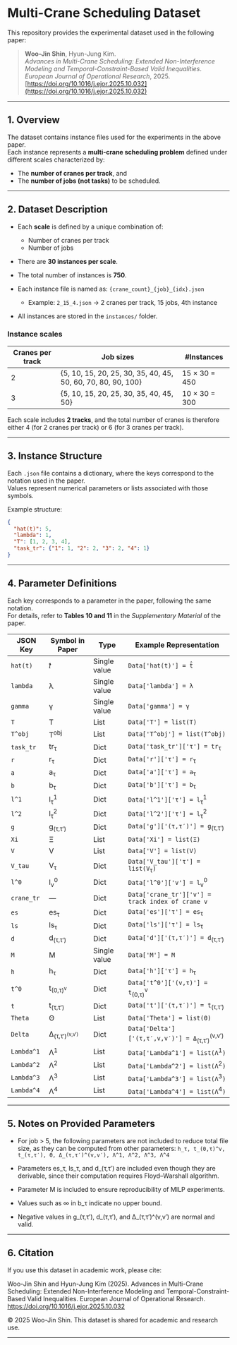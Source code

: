 # Multi-Crane Scheduling Dataset

This repository provides the experimental dataset used in the following paper:

> **Woo-Jin Shin**, Hyun-Jung Kim.  
> *Advances in Multi-Crane Scheduling: Extended Non-Interference Modeling and Temporal-Constraint-Based Valid Inequalities*.  
> *European Journal of Operational Research*, 2025.  
> [https://doi.org/10.1016/j.ejor.2025.10.032](https://doi.org/10.1016/j.ejor.2025.10.032)

---

## 1. Overview

The dataset contains instance files used for the experiments in the above paper.  
Each instance represents a **multi-crane scheduling problem** defined under different scales characterized by:

- The **number of cranes per track**, and  
- The **number of jobs (not tasks)** to be scheduled.

---

## 2. Dataset Description

- Each **scale** is defined by a unique combination of:
  - Number of cranes per track
  - Number of jobs

- There are **30 instances per scale**.

- The total number of instances is **750**.  

- Each instance file is named as: `{crane_count}_{job}_{idx}.json`
  - Example: `2_15_4.json` → 2 cranes per track, 15 jobs, 4th instance

- All instances are stored in the `instances/` folder.

### Instance scales

| Cranes per track | Job sizes | #Instances |
|------------------|------------|-------------|
| 2 | {5, 10, 15, 20, 25, 30, 35, 40, 45, 50, 60, 70, 80, 90, 100} | 15 × 30 = 450 |
| 3 | {5, 10, 15, 20, 25, 30, 35, 40, 45, 50} | 10 × 30 = 300 |

Each scale includes **2 tracks**, and the total number of cranes is therefore  
either 4 (for 2 cranes per track) or 6 (for 3 cranes per track).

---

## 3. Instance Structure

Each `.json` file contains a dictionary, where the keys correspond to the notation used in the paper.  
Values represent numerical parameters or lists associated with those symbols.

Example structure:
```json
{
  "hat(t)": 5,
  "lambda": 1,
  "T": [1, 2, 3, 4],
  "task_tr": {"1": 1, "2": 2, "3": 2, "4": 1}
}
```

---

## 4. Parameter Definitions

Each key corresponds to a parameter in the paper, following the same notation.  
For details, refer to **Tables 10 and 11** in the *Supplementary Material* of the paper.

| JSON Key | Symbol in Paper | Type | Example Representation |
|-----------|----------------|------|-------------------------|
| `hat(t)` | 𝑡̂ | Single value | `Data['hat(t)'] = t̂` |
| `lambda` | λ | Single value | `Data['lambda'] = λ` |
| `gamma` | γ | Single value | `Data['gamma'] = γ` |
| `T` | T | List | `Data['T'] = list(T)` |
| `T^obj` | T<sup>obj</sup> | List | `Data['T^obj'] = list(T^obj)` |
| `task_tr` | tr<sub>τ</sub> | Dict | `Data['task_tr']['τ'] = tr`<sub>τ</sub> |
| `r` | r<sub>τ</sub> | Dict | `Data['r']['τ'] = r`<sub>τ</sub> |
| `a` | a<sub>τ</sub> | Dict | `Data['a']['τ'] = a`<sub>τ</sub> |
| `b` | b<sub>τ</sub> | Dict | `Data['b']['τ'] = b`<sub>τ</sub> |
| `l^1` | l<sub>τ</sub><sup>1</sup> | Dict | `Data['l^1']['τ'] = l`<sub>τ</sub><sup>1</sup> |
| `l^2` | l<sub>τ</sub><sup>2</sup> | Dict | `Data['l^2']['τ'] = l`<sub>τ</sub><sup>2</sup> |
| `g` | g<sub>(τ,τ′)</sub> | Dict | `Data['g']['(τ,τ′)'] = g`<sub>(τ,τ′)</sub> |
| `Xi` | Ξ | List | `Data['Xi'] = list(Ξ)` |
| `V` | V | List | `Data['V'] = list(V)` |
| `V_tau` | V<sub>τ</sub> | Dict | `Data['V_tau']['τ'] = list(V`<sub>τ</sub>`)` |
| `l^0` | l<sub>v</sub><sup>0</sup> | Dict | `Data['l^0']['v'] = l`<sub>v</sub><sup>0</sup> |
| `crane_tr` | — | Dict | `Data['crane_tr']['v'] = track index of crane v` |
| `es` | es<sub>τ</sub> | Dict | `Data['es']['τ'] = es`<sub>τ</sub> |
| `ls` | ls<sub>τ</sub> | Dict | `Data['ls']['τ'] = ls`<sub>τ</sub> |
| `d` | d<sub>(τ,τ′)</sub> | Dict | `Data['d']['(τ,τ′)'] = d`<sub>(τ,τ′)</sub> |
| `M` | M | Single value | `Data['M'] = M` |
| `h` | h<sub>τ</sub> | Dict | `Data['h']['τ'] = h`<sub>τ</sub> |
| `t^0` | t<sub>(0,τ)<sup>v</sup></sub> | Dict | `Data['t^0']['(v,τ)'] = t`<sub>(0,τ)</sub><sup>v</sup> |
| `t` | t<sub>(τ,τ′)</sub> | Dict | `Data['t']['(τ,τ′)'] = t`<sub>(τ,τ′)</sub> |
| `Theta` | Θ | List | `Data['Theta'] = list(Θ)` |
| `Delta` | Δ<sub>(τ,τ′)<sup>(v,v′)</sup></sub> | Dict | `Data['Delta']['(τ,τ′,v,v′)'] = Δ`<sub>(τ,τ′)</sub><sup>(v,v′)</sup> |
| `Lambda^1` | Λ<sup>1</sup> | List | `Data['Lambda^1'] = list(Λ`<sup>1</sup>`)` |
| `Lambda^2` | Λ<sup>2</sup> | List | `Data['Lambda^2'] = list(Λ`<sup>2</sup>`)` |
| `Lambda^3` | Λ<sup>3</sup> | List | `Data['Lambda^3'] = list(Λ`<sup>3</sup>`)` |
| `Lambda^4` | Λ<sup>4</sup> | List | `Data['Lambda^4'] = list(Λ`<sup>4</sup>`)` |

---

## 5. Notes on Provided Parameters

- For job > 5, the following parameters are not included to reduce total file size,
  as they can be computed from other parameters:
  `h_τ, t_(0,τ)^v, t_(τ,τ′), Θ, Δ_(τ,τ′)^(v,v′), Λ^1, Λ^2, Λ^3, Λ^4`

- Parameters es_τ, ls_τ, and d_(τ,τ′) are included even though they are derivable,
  since their computation requires Floyd–Warshall algorithm.

- Parameter M is included to ensure reproducibility of MILP experiments.

- Values such as ∞ in b_τ indicate no upper bound.

- Negative values in g_(τ,τ′), d_(τ,τ′), and Δ_(τ,τ′)^(v,v′) are normal and valid.

---

## 6. Citation

If you use this dataset in academic work, please cite:

Woo-Jin Shin and Hyun-Jung Kim (2025).
Advances in Multi-Crane Scheduling: Extended Non-Interference Modeling and Temporal-Constraint-Based Valid Inequalities.
European Journal of Operational Research.
https://doi.org/10.1016/j.ejor.2025.10.032


© 2025 Woo-Jin Shin. This dataset is shared for academic and research use.

---
